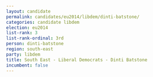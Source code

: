 ```yaml
---
layout: candidate
permalink: candidates/eu2014/libdem/dinti-batstone/
categories: candidate libdem
election: eu2014
list-rank: 3
list-rank-ordinal: 3rd
person: dinti-batstone
region: south-east
party: libdem
title: South East - Liberal Democrats - Dinti Batstone
incumbent: false
---
```

